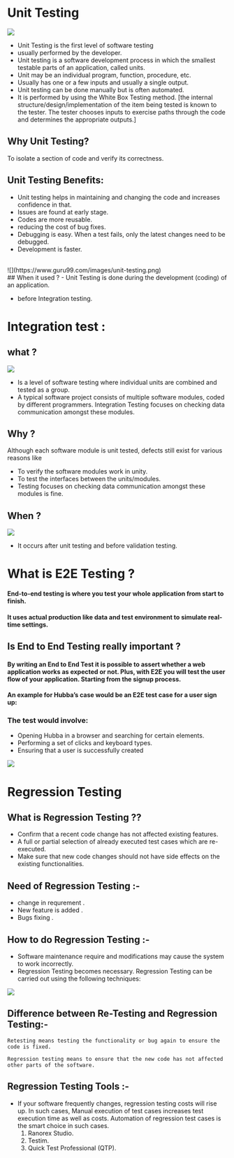 # Unit Testing
<!-- ![](http://softwaretestingfundamentals.com/wp-content/uploads/2010/12/unittesting.jpg) -->
![](https://www.guru99.com/images/1/Unit-Testing.png)

- Unit Testing is the first level of software testing
- usually performed by the developer.
- Unit testing is a software development process in which the smallest testable parts of an application, called units.
- Unit may be an individual program, function, procedure, etc.
- Usually has one or a few inputs and usually a single output.
- Unit testing can be done manually but is often automated.
- It is performed by using the White Box Testing method.
    [the internal structure/design/implementation of the item being tested is known to the tester. The tester chooses inputs to exercise paths through the code and determines the appropriate outputs.]

##  Why Unit Testing? 
To isolate a section of code and verify its correctness.

## Unit Testing Benefits:
- Unit testing helps in maintaining and changing the code and increases confidence in that.
- Issues are found at early stage.
- Codes are more reusable.
- reducing the cost of bug fixes.
- Debugging is easy.
    When a test fails, only the latest changes need to be debugged.
- Development is faster.
<br>
    ![](https://www.guru99.com/images/unit-testing.png)
<br>
## When it used ?
- Unit Testing is done during the development (coding) of an application.

- before Integration testing.

# Integration test :

## what ?
![](https://cdn.softwaretestinghelp.com/wp-content/qa/uploads/2014/12/what-is-integration-testing.jpg)

- Is a level of software testing where individual units are combined and tested as a group. 
- A typical software project consists of multiple software modules, coded by different programmers. Integration Testing focuses on checking data communication amongst these modules.


## Why ?
Although each software module is unit tested, defects still exist for various reasons like

- To verify the software modules work in unity.
- To test the interfaces between the units/modules.
- Testing focuses on checking data communication amongst these modules is fine.

## When ?
![](https://www.guru99.com/images/1/Integration-Testing.png)

- It occurs after unit testing and before validation testing.




# What is E2E Testing ?

#### End-to-end testing is where you test your whole application from start to finish.

#### It uses actual production like data and test environment to simulate real-time settings.

## Is End to End Testing really important ?

#### By writing an End to End Test it is possible to assert whether a web application works as expected or not. Plus, with E2E you will test the user flow of your application. Starting from the signup process.

#### An example for Hubba’s case would be an E2E test case for a user sign up:

### The test would involve:
- Opening Hubba in a browser and searching for certain elements.
- Performing a set of clicks and keyboard types.
- Ensuring that a user is successfully created

![](https://cdn-images-1.medium.com/max/800/1*KMFrX776LOznXpsJSfQXVw.jpeg)


# Regression Testing

## What is Regression Testing ??

- Confirm that a recent code change has not affected existing features.
- A full or partial selection of already executed test cases which are re-executed.
- Make sure that new code changes should not have side effects on the existing functionalities.

## Need of Regression Testing :-

- change in requrement .
- New feature is added .
- Bugs fixing .

## How to do Regression Testing :-
* Software maintenance require and modifications may cause the system to work incorrectly. 
* Regression Testing becomes necessary. Regression Testing can be carried out using the following techniques:

![](https://www.guru99.com/images/regressiontestingtypes.png)

## Difference between Re-Testing and Regression Testing:-
    Retesting means testing the functionality or bug again to ensure the code is fixed.

    Regression testing means to ensure that the new code has not affected other parts of the software.
## Regression Testing Tools :-
- If your software frequently changes, regression testing costs will rise up.
In such cases, Manual execution of test cases increases test execution time as well as costs.
Automation of regression test cases is the smart choice in such cases.  
    1. Ranorex Studio.
    2. Testim.
    3. Quick Test Professional (QTP).

